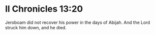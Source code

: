 # II Chronicles 13:20

Jeroboam did not recover his power in the days of Abijah. And the Lord struck him down, and he died.
